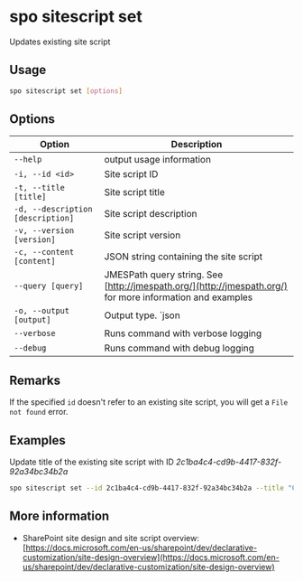 # spo sitescript set

Updates existing site script

## Usage

```sh
spo sitescript set [options]
```

## Options

Option|Description
------|-----------
`--help`|output usage information
`-i, --id <id>`|Site script ID
`-t, --title [title]`|Site script title
`-d, --description [description]`|Site script description
`-v, --version [version]`|Site script version
`-c, --content [content]`|JSON string containing the site script
`--query [query]`|JMESPath query string. See [http://jmespath.org/](http://jmespath.org/) for more information and examples
`-o, --output [output]`|Output type. `json|text`. Default `text`
`--verbose`|Runs command with verbose logging
`--debug`|Runs command with debug logging

## Remarks

If the specified `id` doesn't refer to an existing site script, you will get a `File not found` error.

## Examples

Update title of the existing site script with ID _2c1ba4c4-cd9b-4417-832f-92a34bc34b2a_

```sh
spo sitescript set --id 2c1ba4c4-cd9b-4417-832f-92a34bc34b2a --title "Contoso"
```

## More information

- SharePoint site design and site script overview: [https://docs.microsoft.com/en-us/sharepoint/dev/declarative-customization/site-design-overview](https://docs.microsoft.com/en-us/sharepoint/dev/declarative-customization/site-design-overview)
